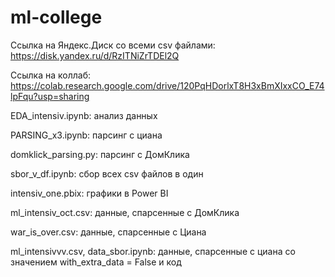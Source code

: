 # ml-college

Ссылка на Яндекс.Диск со всеми csv файлами: https://disk.yandex.ru/d/RzITNiZrTDEl2Q

Ссылка на коллаб: https://colab.research.google.com/drive/120PqHDorlxT8H3xBmXIxxCO_E74lpFqu?usp=sharing

EDA_intensiv.ipynb: анализ данных

PARSING_x3.ipynb: парсинг с циана

domklick_parsing.py: парсинг с ДомКлика

sbor_v_df.ipynb: сбор всех csv файлов в один

intensiv_one.pbix: графики в Power BI

ml_intensiv_oct.csv: данные, спарсенные с ДомКлика

war_is_over.csv: данные, спарсенные с Циана

ml_intensivvv.csv, data_sbor.ipynb: данные, спарсенные с циана со значением with_extra_data = False и код
